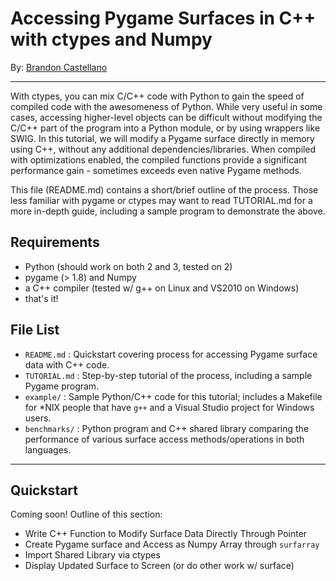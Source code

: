 Accessing Pygame Surfaces in C++ with ctypes and Numpy
==========================================================
By: [Brandon Castellano](http://www.bcastell.com)

----------------------------------------------------------

With ctypes, you can mix C/C++ code with Python to gain the speed of compiled code with the awesomeness of Python.  While very useful in some cases, accessing higher-level objects can be difficult without modifying the C/C++ part of the program into a Python module, or by using wrappers like SWIG.  In this tutorial, we will modify a Pygame surface directly in memory using C++, without any additional dependencies/libraries.  When compiled with optimizations enabled, the compiled functions provide a significant performance gain - sometimes exceeds even native Pygame methods.

This file (README.md) contains a short/brief outline of the process.  Those less familiar with pygame or ctypes may want to read TUTORIAL.md for a more in-depth guide, including a sample program to demonstrate the above.

Requirements
------------
 - Python (should work on both 2 and 3, tested on 2)
 - pygame (> 1.8) and Numpy
 - a C++ compiler (tested w/ g++ on Linux and VS2010 on Windows)
 - that's it!

File List
---------

 - `README.md` : Quickstart covering process for accessing Pygame surface data with C++ code.
 - `TUTORIAL.md` : Step-by-step tutorial of the process, including a sample Pygame program.
 - `example/` : Sample Python/C++ code for this tutorial; includes a Makefile for *NIX people that have `g++` and a Visual Studio project for Windows users.
 - `benchmarks/` : Python program and C++ shared library comparing the performance of various surface access methods/operations in both languages.
  
 
----------------------------------------------------------

Quickstart
----------

Coming soon!  Outline of this section:

 - Write C++ Function to Modify Surface Data Directly Through Pointer
 - Create Pygame surface and Access as Numpy Array through `surfarray`
 - Import Shared Library via ctypes
 - Display Updated Surface to Screen (or do other work w/ surface)
 

